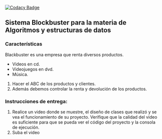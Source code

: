 [![Codacy Badge](https://app.codacy.com/project/badge/Grade/0f4259a79771463ba402a85199f15494)](https://www.codacy.com/gh/javrr-ui/Sistema-Blackbuster/dashboard?utm_source=github.com&amp;utm_medium=referral&amp;utm_content=javrr-ui/Sistema-Blackbuster&amp;utm_campaign=Badge_Grade)

## Sistema Blockbuster para la materia de Algoritmos y estructuras de datos

### Características

Blackbuster es una empresa que renta diversos productos.
- Videos en cd.
- Videojuegos en dvd.
- Música.

1. Hacer el ABC de los productos y clientes. 
2. Además debemos controlar la renta y devolución de los productos.


### Instrucciones de entrega:
1. Realice un video donde se muestre, el diseño de clases que realizó y se vea el funcionamiento de su proyecto. Verifique que la calidad del video es suficiente para que se pueda ver el código del proyecto y la consola de ejecución.
2. Suba el video 
